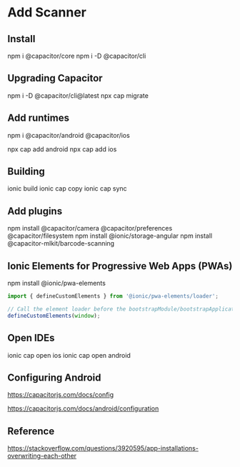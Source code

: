# Add Scanner

## Install

npm i @capacitor/core
npm i -D @capacitor/cli

## Upgrading Capacitor

npm i -D @capacitor/cli@latest
npx cap migrate

## Add runtimes

npm i @capacitor/android @capacitor/ios

npx cap add android
npx cap add ios

## Building

ionic build
ionic cap copy
ionic cap sync

## Add plugins

npm install @capacitor/camera @capacitor/preferences @capacitor/filesystem
npm install @ionic/storage-angular
npm install @capacitor-mlkit/barcode-scanning

## Ionic Elements for Progressive Web Apps (PWAs)

npm install @ionic/pwa-elements

```ts ; Add to src/main.ts
import { defineCustomElements } from '@ionic/pwa-elements/loader';

// Call the element loader before the bootstrapModule/bootstrapApplication call
defineCustomElements(window);
```

## Open IDEs

ionic cap open ios
ionic cap open android


## Configuring Android

https://capacitorjs.com/docs/config

https://capacitorjs.com/docs/android/configuration


## Reference

https://stackoverflow.com/questions/3920595/app-installations-overwriting-each-other
